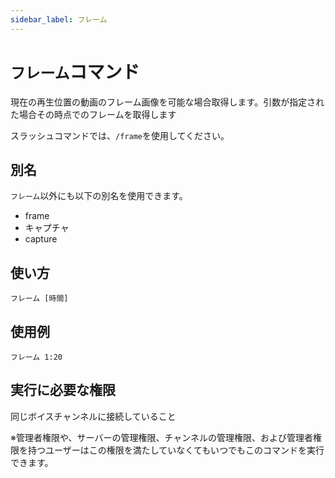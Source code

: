 ```yaml
---
sidebar_label: フレーム
---
```

# `フレーム`コマンド
現在の再生位置の動画のフレーム画像を可能な場合取得します。引数が指定された場合その時点でのフレームを取得します

スラッシュコマンドでは、`/frame`を使用してください。

## 別名
`フレーム`以外にも以下の別名を使用できます。

- frame
- キャプチャ
- capture

## 使い方
```
フレーム [時間]
```

## 使用例
```
フレーム 1:20
```


## 実行に必要な権限
同じボイスチャンネルに接続していること

※管理者権限や、サーバーの管理権限、チャンネルの管理権限、および管理者権限を持つユーザーはこの権限を満たしていなくてもいつでもこのコマンドを実行できます。
  
